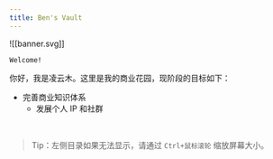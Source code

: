 ```yaml
---
title: Ben's Vault
---
```



![[banner.svg]]


```poetry
Welcome!
```

你好，我是凌云木。这里是我的商业花园，现阶段的目标如下：

- 完善商业知识体系
	- 发展个人 IP 和社群

<br />

> Tip：左侧目录如果无法显示，请通过 `Ctrl+鼠标滚轮` 缩放屏幕大小。
